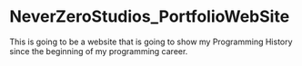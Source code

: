 # NeverZeroStudios_PortfolioWebSite
This is going to be a website that is going to show my Programming History since the beginning of my programming career.

